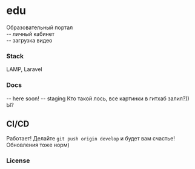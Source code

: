 # edu
Образовательный портал   
-- личный кабинет  
-- загрузка видео       

### Stack
LAMP, Laravel

### Docs  
-- here soon!
-- staging
Кто такой лось, все картинки в гитхаб залил?))
Ы?
  

## CI/CD
Работает! 
Делайте `git push origin develop` и будет вам счастье!
Обновления тоже норм)



### License
